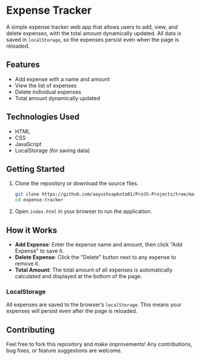 # Expense Tracker

A simple expense tracker web app that allows users to add, view, and delete expenses, with the total amount dynamically updated. All data is saved in `localStorage`, so the expenses persist even when the page is reloaded.

## Features

- Add expense with a name and amount
- View the list of expenses
- Delete individual expenses
- Total amount dynamically updated

## Technologies Used

- HTML
- CSS
- JavaScript
- LocalStorage (for saving data)

## Getting Started

1. Clone the repository or download the source files.

   ```bash
   git clone https://github.com/aayushsapkota01/ProJS-Projects/tree/main
   cd expense-tracker
   ```

2. Open `index.html` in your browser to run the application.

## How it Works

- **Add Expense**: Enter the expense name and amount, then click "Add Expense" to save it.
- **Delete Expense**: Click the "Delete" button next to any expense to remove it.
- **Total Amount**: The total amount of all expenses is automatically calculated and displayed at the bottom of the page.

### LocalStorage

All expenses are saved to the browser’s `localStorage`. This means your expenses will persist even after the page is reloaded.

## Contributing

Feel free to fork this repository and make improvements! Any contributions, bug fixes, or feature suggestions are welcome.
